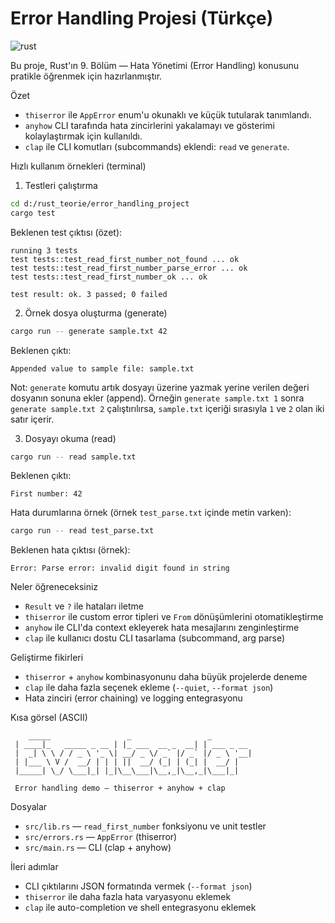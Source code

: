 # Error Handling Projesi (Türkçe)

![rust](https://img.shields.io/badge/Rust-1.89.0-orange)

Bu proje, Rust'ın 9. Bölüm — Hata Yönetimi (Error Handling) konusunu pratikle öğrenmek için hazırlanmıştır.

Özet

- `thiserror` ile `AppError` enum'u okunaklı ve küçük tutularak tanımlandı.
- `anyhow` CLI tarafında hata zincirlerini yakalamayı ve gösterimi kolaylaştırmak için kullanıldı.
- `clap` ile CLI komutları (subcommands) eklendi: `read` ve `generate`.

Hızlı kullanım örnekleri (terminal)

1. Testleri çalıştırma

```bash
cd d:/rust_teorie/error_handling_project
cargo test
```

Beklenen test çıktısı (özet):

```
running 3 tests
test tests::test_read_first_number_not_found ... ok
test tests::test_read_first_number_parse_error ... ok
test tests::test_read_first_number_ok ... ok

test result: ok. 3 passed; 0 failed
```

2. Örnek dosya oluşturma (generate)

```bash
cargo run -- generate sample.txt 42
```

Beklenen çıktı:

```
Appended value to sample file: sample.txt
```

Not: `generate` komutu artık dosyayı üzerine yazmak yerine verilen değeri dosyanın sonuna ekler (append).
Örneğin `generate sample.txt 1` sonra `generate sample.txt 2` çalıştırılırsa, `sample.txt` içeriği sırasıyla `1` ve `2` olan iki satır içerir.

3. Dosyayı okuma (read)

```bash
cargo run -- read sample.txt
```

Beklenen çıktı:

```
First number: 42
```

Hata durumlarına örnek (örnek `test_parse.txt` içinde metin varken):

```bash
cargo run -- read test_parse.txt
```

Beklenen hata çıktısı (örnek):

```
Error: Parse error: invalid digit found in string
```

Neler öğreneceksiniz

- `Result` ve `?` ile hataları iletme
- `thiserror` ile custom error tipleri ve `From` dönüşümlerini otomatikleştirme
- `anyhow` ile CLI'da context ekleyerek hata mesajlarını zenginleştirme
- `clap` ile kullanıcı dostu CLI tasarlama (subcommand, arg parse)

Geliştirme fikirleri

- `thiserror` + `anyhow` kombinasyonunu daha büyük projelerde deneme
- `clap` ile daha fazla seçenek ekleme (`--quiet`, `--format json`)
- Hata zinciri (error chaining) ve logging entegrasyonu

Kısa görsel (ASCII)

```
	_____                 _                 _
 | ____|_   _____ _ __ | |_ ___  __ _  __| | ___ _ __
 |  _| \ \ / / _ \ '_ \| __/ _ \/ _` |/ _` |/ _ \ '__|
 | |___ \ V /  __/ | | | ||  __/ (_| | (_| |  __/ |
 |_____| \_/ \___|_| |_|\__\___|\__,_|\__,_|\___|_|

 Error handling demo — thiserror + anyhow + clap
```

Dosyalar

- `src/lib.rs` — `read_first_number` fonksiyonu ve unit testler
- `src/errors.rs` — `AppError` (thiserror)
- `src/main.rs` — CLI (clap + anyhow)

İleri adımlar

- CLI çıktılarını JSON formatında vermek (`--format json`)
- `thiserror` ile daha fazla hata varyasyonu eklemek
- `clap` ile auto-completion ve shell entegrasyonu eklemek
